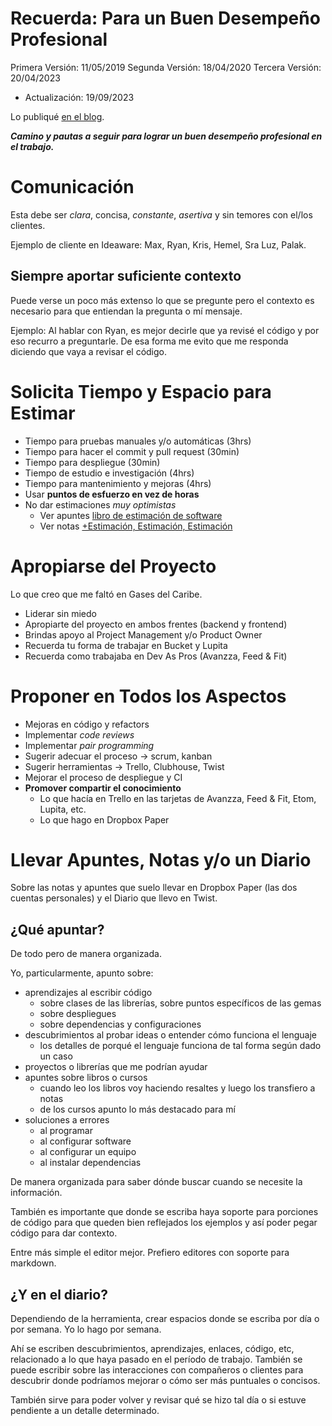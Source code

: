 # Recuerda: Para un Buen Desempeño Profesional
Primera Versión: 11/05/2019
Segunda Versión: 18/04/2020
Tercera Versión: 20/04/2023

- Actualización: 19/09/2023

Lo publiqué [en el blog](https://otroespacioblog.wordpress.com/2020/08/08/sugerencias-para-un-buen-desempeno-como-desarrollador-de-software-profesional/).

***Camino y pautas a seguir para lograr un buen desempeño profesional en el trabajo.***

# Comunicación

Esta debe ser *clara*, concisa, *constante*, *asertiva* y sin temores con el/los clientes.

Ejemplo de cliente en Ideaware: Max, Ryan, Kris, Hemel, Sra Luz, Palak.


## Siempre aportar suficiente contexto

Puede verse un poco más extenso lo que se pregunte pero el contexto es necesario para que entiendan la pregunta o mí mensaje.

Ejemplo:
Al hablar con Ryan, es mejor decirle que ya revisé el código y por eso recurro a preguntarle. De esa forma me evito que me responda diciendo que vaya a revisar el código.

# Solicita Tiempo y Espacio para Estimar
- Tiempo para pruebas manuales y/o automáticas (3hrs)
- Tiempo para hacer el commit y pull request (30min)
- Tiempo para despliegue (30min)
- Tiempo de estudio e investigación (4hrs)
- Tiempo para mantenimiento y mejoras (4hrs)
- Usar **puntos de esfuerzo en vez de horas**
- No dar estimaciones *muy optimistas*
    - Ver apuntes [libro de estimación de software](https://docs.google.com/document/d/1V2TypYW1GvUwYlymqHaVZ8YMM3GCF6BWnagsrhbiDTw/edit)
    - Ver notas [+Estimación, Estimación, Estimación](https://paper.dropbox.com/doc/Estimacion-Estimacion-Estimacion-nuPQ1zh5DKEoedtamCGPE)
# Apropiarse del Proyecto

Lo que creo que me faltó en Gases del Caribe.


- Liderar sin miedo
- Apropiarte del proyecto en ambos frentes (backend y frontend)
- Brindas apoyo al Project Management y/o Product Owner
- Recuerda tu forma de trabajar en Bucket y Lupita
- Recuerda como trabajaba en Dev As Pros (Avanzza, Feed & Fit)
# Proponer en Todos los Aspectos
- Mejoras en código y refactors
- Implementar *code reviews*
- Implementar *pair programming*
- Sugerir adecuar el proceso → scrum, kanban
- Sugerir herramientas → Trello, Clubhouse, Twist
- Mejorar el proceso de despliegue y CI
- **Promover compartir el conocimiento**
    - Lo que hacía en Trello en las tarjetas de Avanzza, Feed & Fit, Etom, Lupita, etc.
    - Lo que hago en Dropbox Paper


# Llevar Apuntes, Notas y/o un Diario

Sobre las notas y apuntes que suelo llevar en Dropbox Paper (las dos cuentas personales) y el Diario que llevo en Twist.

## ¿Qué apuntar?

De todo pero de manera organizada.

Yo, particularmente, apunto sobre:

- aprendizajes al escribir código
    - sobre clases de las librerías, sobre puntos específicos de las gemas
    - sobre despliegues
    - sobre dependencias y configuraciones
- descubrimientos al probar ideas o entender cómo funciona el lenguaje
    - los detalles de porqué el lenguaje funciona de tal forma según dado un caso
- proyectos o librerías que me podrían ayudar
- apuntes sobre libros o cursos
    - cuando leo los libros voy haciendo resaltes y luego los transfiero a notas
    - de los cursos apunto lo más destacado para mí
- soluciones a errores
    - al programar
    - al configurar software
    - al configurar un equipo
    - al instalar dependencias

De manera organizada para saber dónde buscar cuando se necesite la información.

También es importante que donde se escriba haya soporte para porciones de código para que queden bien reflejados los ejemplos y así poder pegar código para dar contexto.

Entre más simple el editor mejor. Prefiero editores con soporte para markdown.

## ¿Y en el diario?

Dependiendo de la herramienta, crear espacios donde se escriba por día o por semana. Yo lo hago por semana.

Ahí se escriben descubrimientos, aprendizajes, enlaces, código, etc, relacionado a lo que haya pasado en el período de trabajo. También se puede escribir sobre las interacciones con compañeros o clientes para descubrir donde podríamos mejorar o cómo ser más puntuales o concisos.

También sirve para poder volver y revisar qué se hizo tal día o si estuve pendiente a un detalle determinado.

